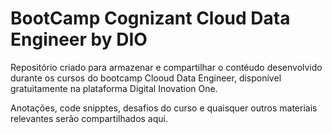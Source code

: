 # BootCamp Cognizant Cloud Data Engineer by DIO

Repositório criado para armazenar e compartilhar o contéudo desenvolvido durante os cursos do bootcamp Clooud Data Engineer, disponível gratuitamente na plataforma Digital Inovation One.

Anotações, code snipptes, desafios do curso e quaisquer outros materiais relevantes serão compartilhados aqui. 
